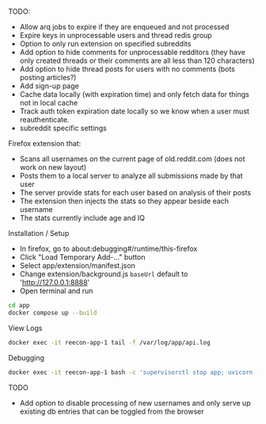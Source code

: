 TODO:
- Allow arq jobs to expire if they are enqueued and not processed
- Expire keys in unprocessable users and thread redis group
- Option to only run extension on specified subreddits
- Add option to hide comments for unprocessable redditors (they have only created threads or their comments are all less than 120 characters)
- Add option to hide thread posts for users with no comments (bots posting articles?)
- Add sign-up page
- Cache data locally (with expiration time) and only fetch data for things not in local cache
- Track auth token expiration date locally so we know when a user must reauthenticate.
- subreddit specific settings

Firefox extension that:
- Scans all usernames on the current page of old.reddit.com (does not work on new layout)
- Posts them to a local server to analyze all submissions made by that user
- The server provide stats for each user based on analysis of their posts
- The extension then injects the stats so they appear beside each username
- The stats currently include age and IQ

Installation / Setup
- In firefox, go to about:debugging#/runtime/this-firefox
- Click "Load Temporary Add-..." button
- Select app/extension/manifest.json
- Change extension/background.js `baseUrl` default to 'http://127.0.0.1:8888'
- Open terminal and run
```bash
cd app
docker compose up --build
```

View Logs
```bash
docker exec -it reecon-app-1 tail -f /var/log/app/api.log
```

Debugging
```bash
docker exec -it reecon-app-1 bash -c 'supervisorctl stop app; uvicorn --app-dir=/app --host=127.0.0.1 --port=8000 api.main:app'
```

TODO
- Add option to disable processing of new usernames and only serve up existing db entries that can be toggled from the browser
